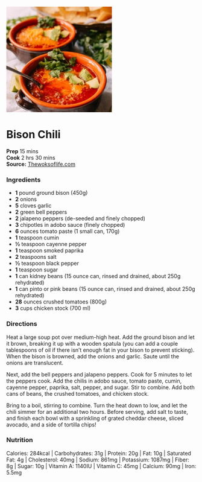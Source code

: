 ﻿

[![](./images/d5b248ea-f621-4ce5-b622-5721e55bcd16.jpg)](https://thewoksoflife.com/wp-content/uploads/2017/02/bison-chili-7-500x500.jpg)

#  Bison Chili

**Prep** 15 mins  
**Cook** 2 hrs 30 mins  
**Source:** [Thewoksoflife.com](https://thewoksoflife.com/wprm_print/28053)

###  Ingredients

  *  **1** pound ground bison (450g)
  *  **2** onions
  *  **5** cloves garlic
  *  **2** green bell peppers
  *  **2** jalapeno peppers (de-seeded and finely chopped)
  *  **3** chipotles in adobo sauce (finely chopped)
  *  **6** ounces tomato paste (1 small can, 170g)
  *  **1** teaspoon cumin
  *  **½** teaspoon cayenne pepper
  *  **1** teaspoon smoked paprika
  *  **2** teaspoons salt
  *  **½** teaspoon black pepper
  *  **1** teaspoon sugar
  *  **1** can kidney beans (15 ounce can, rinsed and drained, about 250g rehydrated)
  *  **1** can pinto or pink beans (15 ounce can, rinsed and drained, about 250g rehydrated)
  *  **28** ounces crushed tomatoes (800g)
  *  **3** cups chicken stock (700 ml)

###  Directions

Heat a large soup pot over medium-high heat. Add the ground bison and let it
brown, breaking it up with a wooden spatula (you can add a couple tablespoons
of oil if there isn’t enough fat in your bison to prevent sticking). When the
bison is browned, add the onions and garlic. Saute until the onions are
translucent.

Next, add the bell peppers and jalapeno peppers. Cook for 5 minutes to let the
peppers cook. Add the chilis in adobo sauce, tomato paste, cumin, cayenne
pepper, paprika, salt, pepper, and sugar. Stir to combine. Add both cans of
beans, the crushed tomatoes, and chicken stock.

Bring to a boil, stirring to combine. Turn the heat down to low, and let the
chili simmer for an additional two hours. Before serving, add salt to taste,
and finish each bowl with a sprinkling of grated cheddar cheese, sliced
avocado, and a side of tortilla chips!

###  Nutrition

Calories: 284kcal | Carbohydrates: 31g | Protein: 20g | Fat: 10g | Saturated
Fat: 4g | Cholesterol: 40mg | Sodium: 861mg | Potassium: 1087mg | Fiber: 8g |
Sugar: 10g | Vitamin A: 1140IU | Vitamin C: 45mg | Calcium: 90mg | Iron: 5.5mg

